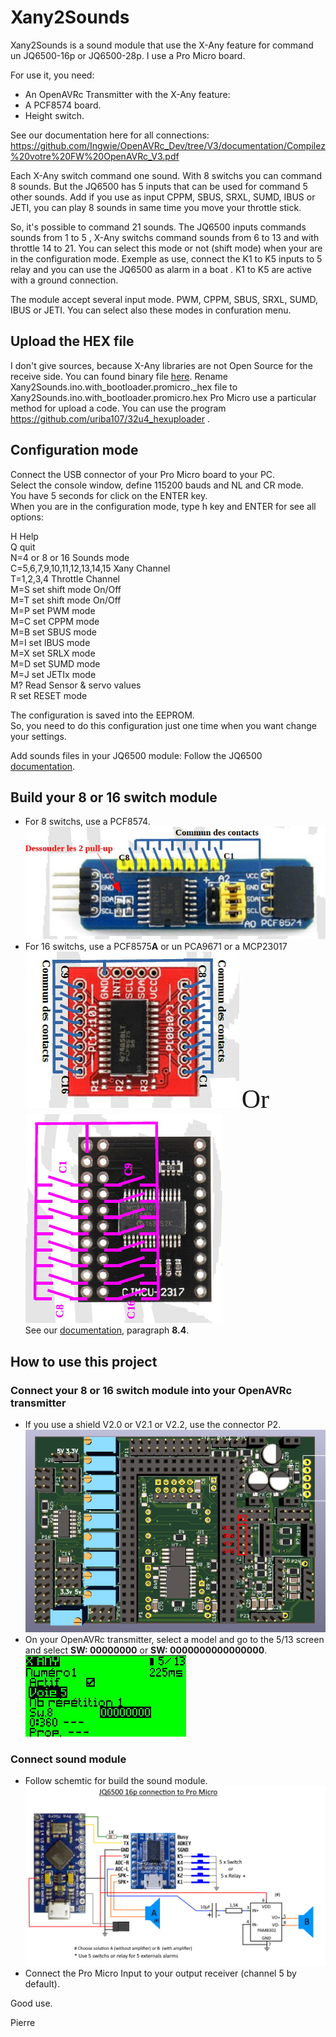 # Xany2Sounds

Xany2Sounds is a sound module that use the X-Any feature for command un JQ6500-16p or JQ6500-28p.
I use a Pro Micro board.

For use it, you need:
- An OpenAVRc Transmitter with the X-Any feature:
- A PCF8574 board.
- Height switch.

See our documentation here for all connections:
https://github.com/Ingwie/OpenAVRc_Dev/tree/V3/documentation/Compilez%20votre%20FW%20OpenAVRc_V3.pdf

Each X-Any switch command one sound.
With 8 switchs you can command 8 sounds.
But the JQ6500 has 5 inputs that can be used for command 5 other sounds.
Add if you use as input CPPM, SBUS, SRXL, SUMD, IBUS or JETI, you can play 8 sounds in same time you move your throttle stick.

So, it's possible to command 21 sounds.
The JQ6500 inputs commands sounds from 1 to 5 , X-Any switchs command sounds from 6 to 13 and with throttle 14 to 21.
You can select this mode or not (shift mode) when your are in the configuration mode.
Exemple as use, connect the K1 to K5 inputs to 5 relay and you can use the JQ6500 as alarm in a boat .
K1 to K5 are active with a ground connection.

The module accept several input mode.
PWM, CPPM, SBUS, SRXL, SUMD, IBUS or JETI.
You can select also these modes in confuration menu.

## Upload the HEX file
I don't give sources, because X-Any libraries are not Open Source for the receive side.
You can found binary file [here](https://github.com/Ingwie/OpenAVRc_Hw/tree/V3/Xany2Sounds).
Rename Xany2Sounds.ino.with_bootloader.promicro._hex file to Xany2Sounds.ino.with_bootloader.promicro.hex
Pro Micro use a particular method for upload a code.
You can use the program https://github.com/uriba107/32u4_hexuploader .

## Configuration mode
Connect the USB connector of your Pro Micro board to your PC.  
Select the console window, define 115200 bauds and NL and CR mode.  
You have 5 seconds for click on the ENTER key.  
When you are in the configuration mode, type h key and ENTER for see all options:  

  H Help  
  Q quit  
  N=4 or 8 or 16 Sounds mode  
  C=5,6,7,9,10,11,12,13,14,15 Xany Channel  
  T=1,2,3,4 Throttle Channel  
  M=S set shift mode On/Off  
  M=T set shift mode On/Off  
  M=P set PWM mode  
  M=C set CPPM mode  
  M=B set SBUS mode  
  M=I set IBUS mode  
  M=X set SRLX mode  
  M=D set SUMD mode  
  M=J set JETIx mode  
  M? Read Sensor & servo values  
  R set RESET mode  

The configuration is saved into the EEPROM.  
So, you need to do this configuration just one time when you want change your settings.

Add sounds files in your JQ6500 module:
Follow the JQ6500 [documentation](https://sparks.gogo.co.nz/jq6500/index.html).

## Build your 8 or 16 switch module
- For 8 switchs, use a PCF8574.  
![PCF8574](https://github.com/Ingwie/OpenAVRc_Hw/blob/V3/Xany_Builds_by_Users/pierrotm777/Xany2Sounds/pcf8574.jpg)  
- For 16 switchs, use a PCF8575**A** or un PCA9671 or a MCP23017  
![PCF8575A](https://github.com/Ingwie/OpenAVRc_Hw/blob/V3/Xany_Builds_by_Users/pierrotm777/Xany2Sounds/pcf8575.jpg) <span style="font-family:Papyrus; font-size:3em;">  Or  </span> ![MCP23017](https://github.com/Ingwie/OpenAVRc_Hw/blob/V3/Xany_Builds_by_Users/pierrotm777/Xany2Sounds/mcp23017.jpg)   
See our [documentation](https://github.com/Ingwie/OpenAVRc_Dev/blob/V3/documentation/Compilez%20votre%20FW%20OpenAVRc_V3.pdf), paragraph **8.4**.

## How to use this project

### Connect your 8 or 16 switch module into your OpenAVRc transmitter
- If you use a shield V2.0 or V2.1 or V2.2, use the connector P2.  
![](https://github.com/Ingwie/OpenAVRc_Hw/blob/V3/Xany_Builds_by_Users/pierrotm777/Xany2Sensor360/Shield_v2.1_Xany_Connector.jpg)  
- On your OpenAVRc transmitter, select a model and go to the 5/13 screen and select **SW: 00000000** or  **SW: 0000000000000000**.  
![](https://github.com/Ingwie/OpenAVRc_Hw/blob/V3/Xany_Builds_by_Users/pierrotm777/Xany2Sounds/Xanyswitchmode.jpg)  

### Connect sound module
- Follow schemtic for build the sound module.  
![See picture file](https://github.com/Ingwie/OpenAVRc_Hw/blob/V3/Xany2Sounds/Xany2Sounds.jpg)  
- Connect the Pro Micro Input to your output receiver (channel 5 by default).









Good use.

Pierre


